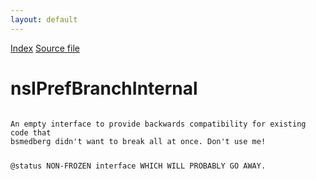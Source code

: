 ```yaml
---
layout: default
---
```

<div id='links'><a href="../index.html">Index</a>
<a href="http://dxr.mozilla.org/mozilla-central/source/modules/libpref/nsIPrefBranchInternal.idl">Source file</a>
</div>

# nsIPrefBranchInternal #
<code>  
An empty interface to provide backwards compatibility for existing code that  
bsmedberg didn't want to break all at once. Don't use me!  
  
@status NON-FROZEN interface WHICH WILL PROBABLY GO AWAY.  
  
</code>